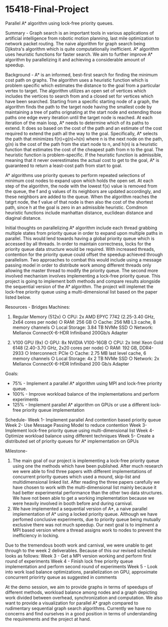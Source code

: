 # 15418-Final-Project
Parallel A* algorithm using lock-free priority queues.

Summary - Graph search is an important tools in various applications of artificial intelligence from robotic motion planning, last mile optimization to network packet routing. The naive algorithm for graph search being Djikstra's algorithm which is quite computationally inefficient. A* algorithm uses heuristic functions for faster search. We aim to further improve A* algorithm by parallelizing it and achieving a considerable amount of speedup.

Background - A* is an informed, best-first search for finding the minimum cost path on graphs. The algorithm uses a heuristic function which is problem specific which estimates the distance to the goal from a particular vertex to target. The algorithm utilizes an open set of vertices which includes the vertices to search from and a closed set for vertices which have been searched. Starting from a specific starting node of a graph, the algorithm finds the path to the target node having the smallest code by maintaining a tree of paths orignating at the start node and extending those paths one edge every iteration until the target node is reached. At each iteration of the main loop, A* needs to determine which of its paths to extend. It does so based on the cost of the path and an estimate of the cost required to extend the path all the way to the goal. Specifically, A* selects the path that minimizes f(n)=g(n)+h(n) where n is the next node on the path, g(n) is the cost of the path from the start node to n, and h(n) is a heuristic function that estimates the cost of the cheapest path from n to the goal. The heuristic function is problem-specific. If the heuristic function is admissible, meaning that it never overestimates the actual cost to get to the goal, A* is guaranteed to return a least-cost path from start to goal.

A* algorithms use priority queues to perform repeated selections of minimum cost nodes to expand upon which holds the open set. At each step of the algorithm, the node with the lowest f(x) value is removed from the queue, the f and g values of its neighbors are updated accordingly, and these neighbors are added to the queue. When the algorithm reaches the tatgrt node, the f value of that node is then also the cost of the shortest path, since h at the goal is zero in an admissible heuristic. Comdmon heuristic functions include manhattan distance, euclidean distance and diaginal distance.

Initial thoughts on parallelizing A* algorithm include each thread grabbing multiple states from priority queue in order to expand upon multiple paths in parallel. This would lend towards having a global priority queue which is accessed by all threads. In order to maintain correctness, locks for the priority queue data structure would be required. With increased threads, contention for the priority queue could offset the speedup achieved through parallelism. Two approaches to combat this would include using a message passing model in order to distribute work among different threads only allowing the master thread to modify the priority queue. The second more involved mechanism involves implementing a lock-free priority queue. This project is going to implement both methods and compare results alongside the sequential version of the A* algorithm. The project will implemet the lock-free priority queue using a multi-dimensional list based on the paper listed below.

Resources - Bridges Machines:
1. Regular Memory (512x)
○ CPU: 2x AMD EPYC 7742 (2.25-3.40 GHz, 2x64 cores per node)
○ RAM: 256 GB
○ Cache: 256 MB L3 cache, 8 memory channels
○ Local Storage: 3.84 TB NVMe SSD
○ Network: Mellanox ConnectX-6-HDR Infiniband 200Gb/s Adapter

2. V100 GPU (9x)
○ GPU: 8x NVIDIA V100-16GB
○ CPU: 2x Intel Xeon Gold 6148 (2.40-3.70 GHz, 2x20 cores per node)
○ RAM: 192 GB, DDR4-2933
○ Interconnect: PCIe
○ Cache: 2.75 MB last level cache, 6 memory channels
○ Local Storage: 4x 2 TB NVMe SSD
○ Network: 2x Mellanox ConnectX-6-HDR Infiniband 200 Gb/s Adapter

Goals:
- 75% - Implement a parallel A* algorithm using MPI and lock-free priority queue.
- 100% - Improve workload balance of the implementations and perform experiments
- 125% - Implement parallel A* algorithm on GPUs or use a different lock-free priority queue implementation

Schedule-
Week 1- Implement parallel And contention based priority queue
Week 2- Use Message Passing Model to reduce contention
Week 3- Implement lock-free priority queue using multi-dimensional list
Week 4- Optimize workload balance using different techniques
Week 5- Create a distributed set of priority queues for A* implementation on GPUs


Milestone-

1. The main goal of our project is implementing a lock-free priority queue using one the methods which have been published. After much research we were able to find three papers with different implementations of concurrent priority queues which used a mound, skip-list and multidimensional linked list. After reading the three papers carefully we have chosen to work with the multi-dimensional list mainly because it had better experimental performance than the other two data structures. We have not been able to get a working implementation because we were heavily involved in booth before and during carnival. 
2. We have implemented a sequential version of A*, a naive parallel implementation of A* using a locked priority queue. Although we have perfomed conclusive experiments, due to priority queue being mutually exclusive there was not much speedup. Our next goal is to implment a MPI based version where a thread assigns work to nodes to prevent the inefficiency in locking. 

Due to the tremendous booth work and carnival, we were unable to get through to the week 2 deliverables. Because of this our revised schedule looks as follows:
Week 3 - Get a MPI version working and perform first round of experiments
Week 4 - Finish lock free priority queue implementation and perform second round of experiments
Week 5 - Look into work load balance optimizations, parallelization on GPU, approximate concurrent priorirty queue as suggested in comments 

At the demo session, we aim to provide graphs in terms of speedups of different methods, workload balance among nodes and a graph depicting work divided between overhead, synchronization and computation. We also want to provide a visualization for parallel A* graph compared to rudimentary sequential graph search algorithms.
Currently we have no concerns and find ourselves in a good position in terms of understanding the requirements and the project at hand.
